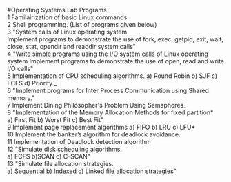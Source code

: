 #Operating Systems Lab Programs <br>
1 Familairization of basic Linux commands. <br>
2 Shell programming. (List of programs given below) <br>
3 "System calls of Linux operating system <br>
Implement programs to demonstrate the use of fork, exec, getpid, exit, wait, close, stat, opendir and readdir system calls" <br>
4 "Write simple programs using the I/O system calls of Linux operating system
Implement programs to demonstrate the use of open, read and write I/O calls" <br>
5 Implementation of CPU scheduling algorithms. a) Round Robin b) SJF c) FCFS d) Priority _ <br>
6 "Implement programs for Inter Process Communication using Shared memory." <br>
7 Implement Dining Philosopher's Problem Using Semaphores_ <br>
8 "Implementation of the Memory Allocation Methods for fixed partition* <br>
a) First Fit b) Worst Fit c) Best Fit" <br>
9 Implement page replacement algorithms a) FIFO b) LRU c) LFU* <br>
10 Implement the banker’s algorithm for deadlock avoidance. <br>
11 Implementation of Deadlock detection algorithm <br>
12 "Simulate disk scheduling algorithms. <br>
a) FCFS b)SCAN c) C-SCAN" <br>
13 "Simulate file allocation strategies. <br>
a) Sequential b) Indexed c) Linked file allocation strategies" <br>
